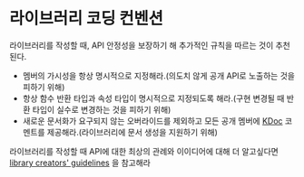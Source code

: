 # 라이브러리 코딩 컨벤션

라이브러리를 작성할 때, API 안정성을 보장하기 해 추가적인 규칙을 따르는 것이 추천된다. 

- 멤버의 가시성을 항상 명시적으로 지정해라.(의도치 않게 공개 API로 노출하는 것을 피하기 위해)
- 항상 함수 반환 타입과 속성 타입이 명시적으로 지정되도록 해라.(구현 변경될 때 반환 타입이 실수로 변경하는 것을 피하기 위해)
- 새로운 문서화가 요구되지 않는 오버라이드를 제외하고 모든 공개 멤버에 [KDoc](https://kotlinlang.org/docs/kotlin-doc.html) 코멘트를 제공해라.(라이브러리에 문서 생성을 지원하기 위해)

라이브러리를 작성할 때 API에 대한 최상의 관례와 이이디어에 대해 더 알고싶다면 [library creators' guidelines](https://kotlinlang.org/docs/jvm-api-guidelines-introduction.html) 을 참고해라
